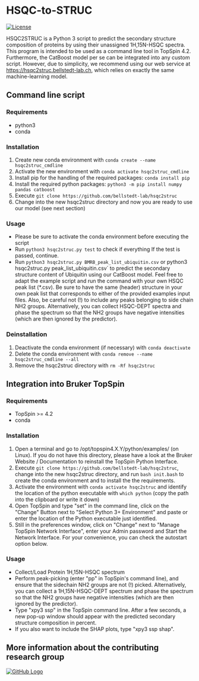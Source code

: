 # HSQC-to-STRUC
[![License](https://img.shields.io/badge/License-MIT%202.0-blue.svg)](https://opensource.org/licenses/MIT)

HSQC2STRUC is a Python 3 script to predict the secondary structure composition of proteins by using their unassigned 1H,15N-HSQC spectra. This program is intended to be used as a command line tool in TopSpin 4.2. Furthermore, the CatBoost model per se can be integrated into any custom script. However, due to simplicity, we recommend using our web service at https://hsqc2struc.bellstedt-lab.ch, which relies on exactly the same machine-learning model.

## Command line script
### Requirements
- python3
- conda

### Installation
1. Create new conda environment with `conda create --name hsqc2struc_cmdline`
2. Activate the new environment with `conda activate hsqc2struc_cmdline`
3. Install pip for the handling of the required packages: `conda install pip`
4. Install the required python packages: `python3 -m pip install numpy pandas catboost`
5. Execute `git clone https://github.com/bellstedt-lab/hsqc2struc`
6. Change into the new hsqc2struc directory and now you are ready to use our model (see next section)

### Usage
- Please be sure to activate the conda environment before executing the script
- Run `python3 hsqc2struc.py test` to check if everything If the test is passed, continue.
- Run `python3 hsqc2struc.py BMRB_peak_list_ubiquitin.csv` or python3 hsqc2struc.py peak_list_ubiquitin.csv` to predict the secondary structure content of Ubiquitin using our CatBoost model. Feel free to adapt the example script and run the command with your own HSQC peak list (*.csv). Be sure to have the same (header) structure in your own peak list that corresponds to either of the provided examples input files. Also, be careful not (!) to include any peaks belonging to side chain NH2 groups. Alternatively, you can collect HSQC-DEPT spectra and phase the spectrum so that the NH2 groups have negative intensities (which are then ignored by the predictor).

### Deinstallation
1. Deactivate the conda environment (if necessary) with `conda deactivate`
2. Delete the conda environment with `conda remove --name hsqc2struc_cmdline --all`
3. Remove the hsqc2struc directory with `rm -Rf hsqc2struc`

## Integration into Bruker TopSpin
### Requirements
- TopSpin >= 4.2
- conda
  
### Installation
1. Open a terminal and go to /opt/topspin4.X.Y/python/examples/ (on Linux). If you do not have this directory, please have a look at the Bruker Website / Documentation to reinstall the TopSpin Python Interface. 
2. Execute `git clone https://github.com/bellstedt-lab/hsqc2struc`, change into the new hsqc2struc directory, and run `bash init.bash` to create the conda environment and to install the the requirements.
3. Activate the environment with `conda activate hsqc2struc` and identify the location of the python executable with `which python` (copy the path into the clipboard or write it down)
4. Open TopSpin and type "set" in the command line, click on the "Change" Button next to "Select Python 3+ Environment" and paste or enter the location of the Python executable just identified.
5. Still in the preferences window, click on "Change" next to "Manage TopSpin Network Interface", enter your Admin password and Start the Network Interface. For your convenience, you can check the autostart option below.

### Usage
- Collect/Load Protein 1H,15N-HSQC spectrum
- Perform peak-picking (enter "pp" in TopSpin's command line), and ensure that the sidechain NH2 groups are not (!) picked. Alternatively, you can collect a 1H,15N-HSQC-DEPT spectrum and phase the spectrum so that the NH2 groups have negative intensities (which are then ignored by the predictor).
- Type "xpy3 ssp" in the TopSpin command line. After a few seconds, a new pop-up window should appear with the predicted secondary structure composition in percent.
- If you also want to include the SHAP plots, type "xpy3 ssp shap".
 
## More information about the contributing research group
[![GitHub Logo](https://www.bellstedt-lab.ch/images/logo_blab_400px.png)](https://www.bellstedt-lab.ch)
